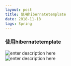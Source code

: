 ```yaml
--- 
layout: post
title: 使用hibernatetemplate
date: 2018-11-18
tags: Spring
---
```

### **使用hibernatetemplate**
![enter description
here](https://viabcde.github.io/images/blog/20180928130.png)  
![enter description
here](https://viabcde.github.io/images/blog/20180928131.png)  


